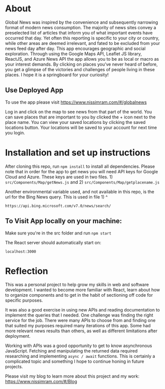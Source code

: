 # About

Global News was inspired by the convenience and subsequently narrowing format of modern news consumption. The majority of news sites convey a preselected list of articles that inform you of what important events have occurred that day. Yet often this reporting is specific to your city or country, while other areas are deemed irrelevant, and fated to be excluded from your news feed day after day. This app encourages geographic and social exploration. Through using the Google Maps API, Leaflet JS library, ReactJS, and Azure News API the app allows you to be as local or macro as your interest demands. By clicking on places you’ve never heard of before, you get a glimpse of the victories and challenges of people living in these places. I hope it is a springboard for your curiosity!

## Use Deployed App

To use the app please visit https://www.nissimram.com/#/globalnews

Log in and click on the map to see news from that part of the world. You can save places that are important to you by clicked the + icon next to the place name. You can view your saved locations by clicking the saved locations button. Your locations will be saved to your account for next time you login.

# Installation and set up instructions

After cloning this repo, run `npm install` to install all dependencies. Please note that in order for the app to get news you will need API keys for Google Cloud and Azure. These keys are used in two files. 1) `src/Components/Map/getNews.js` and 2) `src/Components/Map/getplacename.js`

Another environmental variable used, and not available in this repo, is the url for the Bing News query. This is used in file 1) ^

`https://api.bing.microsoft.com/v7.0/news/search/`

## To Visit App locally on your machine:

Make sure you're in the src folder and run `npm start`

The React server should automatically start on:

`localhost:3000`

# Reflection

This was a personal project to help grow my skills in web and software development. I wanted to become more familiar with React, learn about how to organize components and to get in the habit of sectioning off code for specific purposes.

It was also a good exercise in using new APIs and reading documentation to implement
the queries that I needed. One challenge was finding the right service for the job. There were many APIs to choose from and finding one that suited my purposes required many iterations of this app. Some had more relevant news results than others, as well as different limitations after deployment.

Working with APIs was a good opportunity to get to know asynchronous JavaScript. Fetching and manipulating the returned data required researching and implementing `async / await` functions. This is certainly a complicated topic and something I hope to continue honing in future projects.

Please visit my blog to learn more about this project and my work: https://www.nissimram.com/#/Blog
